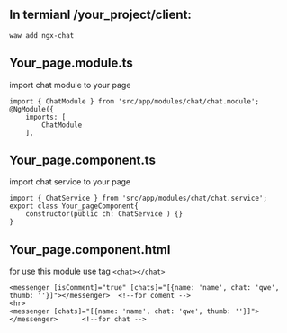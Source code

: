 ## In termianl /your_project/client:
```
waw add ngx-chat
```
## Your_page.module.ts
import chat module to your page
```
import { ChatModule } from 'src/app/modules/chat/chat.module';
@NgModule({
	imports: [
		ChatModule
	],
```
## Your_page.component.ts
import chat service to your page
```
import { ChatService } from 'src/app/modules/chat/chat.service';
export class Your_pageComponent{
	constructor(public ch: ChatService ) {}
}
```
## Your_page.component.html
for use this module use tag ```<chat></chat> ```
```
<messenger [isComment]="true" [chats]="[{name: 'name', chat: 'qwe', thumb: ''}]"></messenger>  <!--for coment -->
<hr>
<messenger [chats]="[{name: 'name', chat: 'qwe', thumb: ''}]"></messenger>      <!--for chat -->
```

